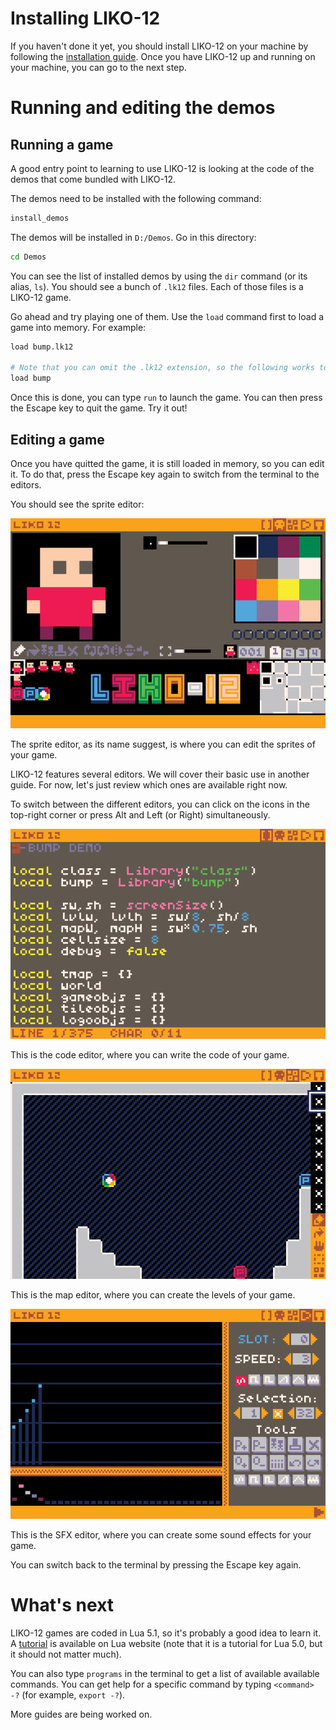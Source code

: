 # Installing LIKO-12

If you haven't done it yet, you should install LIKO-12 on your machine by
following the [installation guide](./installation.md). Once you have LIKO-12 up
and running on your machine, you can go to the next step.

# Running and editing the demos

## Running a game

A good entry point to learning to use LIKO-12 is looking at the code of the
demos that come bundled with LIKO-12.

The demos need to be installed with the following command:

```bash
install_demos
```

The demos will be installed in `D:/Demos`. Go in this directory:

```bash
cd Demos
```

You can see the list of installed demos by using the `dir` command (or its
alias, `ls`). You should see a bunch of `.lk12` files. Each of those files is a
LIKO-12 game.

Go ahead and try playing one of them. Use the `load` command first to load a
game into memory. For example:

```bash
load bump.lk12

# Note that you can omit the .lk12 extension, so the following works too:
load bump
```

Once this is done, you can type `run` to launch the game. You can then press
the Escape key to quit the game. Try it out!

## Editing a game

Once you have quitted the game, it is still loaded in memory, so you can edit
it. To do that, press the Escape key again to switch from the terminal to the
editors.

You should see the sprite editor:

![sprite_editor](./images/sprite_editor.png)

The sprite editor, as its name suggest, is where you can edit the sprites of
your game.

LIKO-12 features several editors. We will cover their basic use in another
guide. For now, let's just review which ones are available right now.

To switch between the different editors, you can click on the icons in the
top-right corner or press Alt and Left (or Right) simultaneously.

![code_editor](./images/code_editor.png)

This is the code editor, where you can write the code of your game.

![map_editor](./images/map_editor.png)

This is the map editor, where you can create the levels of your game.

![sfx_editor](./images/sfx_editor.png)

This is the SFX editor, where you can create some sound effects for your game.

You can switch back to the terminal by pressing the Escape key again.

# What's next

LIKO-12 games are coded in Lua 5.1, so it's probably a good idea to learn it.
A [tutorial](https://www.lua.org/pil/contents.html) is available on Lua website
(note that it is a tutorial for Lua 5.0, but it should not matter much). 

You can also type `programs` in the terminal to get a list of available
available commands. You can get help for a specific command by typing
`<command> -?` (for example, `export -?`).

More guides are being worked on.
